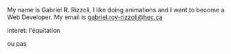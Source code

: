 My name is Gabriel R. Rizzoli, I like doing animations and I want to become a Web Developer.
My email is gabriel.roy-rizzoli@hec.ca

interet: l'équitation

ou pas
